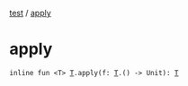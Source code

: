 [test](test/index) / [apply](test/apply)

# apply

`inline fun <T> `[`T`](test/apply#T)`.apply(f: `[`T`](test/apply#T)`.() -> Unit): `[`T`](test/apply#T)